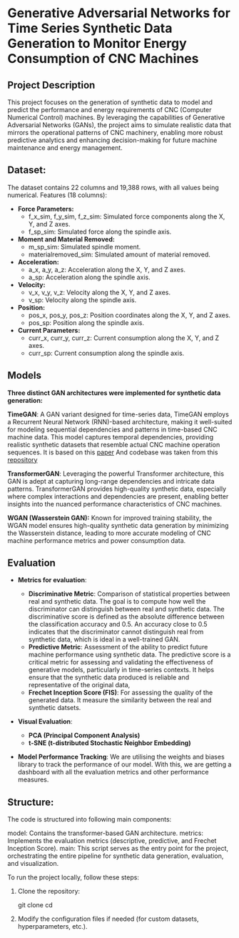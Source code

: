 # Generative Adversarial Networks for Time Series Synthetic Data Generation to Monitor Energy Consumption of CNC Machines

## Project Description
This project focuses on the generation of synthetic data to model and predict the performance and energy requirements of CNC (Computer Numerical Control) machines. By leveraging the capabilities of Generative Adversarial Networks (GANs), the project aims to simulate realistic data that mirrors the operational patterns of CNC machinery, enabling more robust predictive analytics and enhancing decision-making for future machine maintenance and energy management.

## Dataset:
The dataset contains 22 columns and 19,388 rows, with all values being numerical.
Features (18 columns):

- **Force Parameters:**
  - f_x_sim, f_y_sim, f_z_sim: Simulated force components along the X, Y, and Z axes.  
  - f_sp_sim: Simulated force along the spindle axis.  
- **Moment and Material Removed:**  
  - m_sp_sim: Simulated spindle moment.  
  - materialremoved_sim: Simulated amount of material removed.  
- **Acceleration:**  
  - a_x, a_y, a_z: Acceleration along the X, Y, and Z axes.  
  - a_sp: Acceleration along the spindle axis.  
- **Velocity:**  
  - v_x, v_y, v_z: Velocity along the X, Y, and Z axes.  
  - v_sp: Velocity along the spindle axis.  
- **Position:**  
  - pos_x, pos_y, pos_z: Position coordinates along the X, Y, and Z axes.  
  - pos_sp: Position along the spindle axis.  
- **Current Parameters:**  
  - curr_x, curr_y, curr_z: Current consumption along the X, Y, and Z axes.  
  - curr_sp: Current consumption along the spindle axis.

## Models
**Three distinct GAN architectures were implemented for synthetic data generation:**

**TimeGAN**: A GAN variant designed for time-series data, TimeGAN employs a Recurrent Neural Network (RNN)-based architecture, making it well-suited for modeling sequential dependencies and patterns in time-based CNC machine data. This model captures temporal dependencies, providing realistic synthetic datasets that resemble actual CNC machine operation sequences. It is based on this [paper](https://papers.nips.cc/paper_files/paper/2019/hash/c9efe5f26cd17ba6216bbe2a7d26d490-Abstract.html) And codebase was taken from this [repository](https://github.com/jsyoon0823/TimeGAN/tree/master)

**TransformerGAN**: Leveraging the powerful Transformer architecture, this GAN is adept at capturing long-range dependencies and intricate data patterns. TransformerGAN provides high-quality synthetic data, especially where complex interactions and dependencies are present, enabling better insights into the nuanced performance characteristics of CNC machines.

**WGAN (Wasserstein GAN):** Known for improved training stability, the WGAN model ensures high-quality synthetic data generation by minimizing the Wasserstein distance, leading to more accurate modeling of CNC machine performance metrics and power consumption data.


## Evaluation
- **Metrics for evaluation**:
  - **Discriminative Metric**: Comparison of statistical properties between real and synthetic data. The goal is to compute  how well the discriminator can distinguish between real and synthetic data. The discriminative score is defined as the absolute difference between the classification accuracy and 0.5. An accuracy close to 0.5 indicates that the discriminator cannot distinguish real from synthetic data, which is ideal in a well-trained GAN.
  - **Predictive Metric**: Assessment of the ability to predict future machine performance using synthetic data. The predictive score is a critical metric for assessing and validating the effectiveness of generative models, particularly in time-series contexts. It helps ensure that the synthetic data produced is reliable and representative of the original data,
  - **Frechet Inception Score (FIS)**: For assessing the quality of the generated data. It measure the similarity between the real and synthetic datsets.

- **Visual Evaluation**:
  - **PCA (Principal Component Analysis)**
  - **t-SNE (t-distributed Stochastic Neighbor Embedding)**

- **Model Performance Tracking**: We are utilising the weights and biases library to track the performance of our model. With this, we are getting a dashboard with all the evaluation metrics and other performance measures.

## Structure:

The code is structured into following main components:

model: Contains the transformer-based GAN architecture.
metrics: Implements the evaluation metrics (descriptive, predictive, and Frechet Inception Score).
main: This script serves as the entry point for the project, orchestrating the entire pipeline for synthetic data generation, evaluation, and visualization.


To run the project locally, follow these steps:

1. Clone the repository:
   
   git clone <repository-url>
   cd <project-folder>

2. Modify the configuration files if needed (for custom datasets, hyperparameters, etc.).
